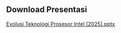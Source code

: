 ## Download Presentasi

[Evolusi Teknologi Prosesor Intel (2025).pptx](./Evolusi%20Teknologi%20Prosesor%20Intel%20(2025).pptx)
